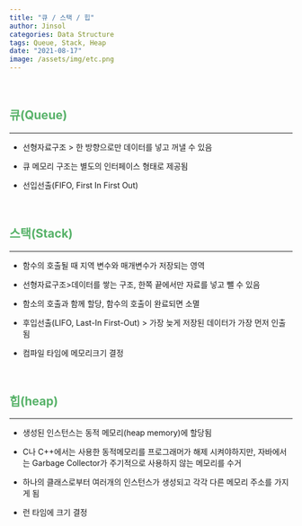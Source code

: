 ```yaml
---
title: "큐 / 스택 / 힙"
author: Jinsol
categories: Data Structure
tags: Queue, Stack, Heap
date: "2021-08-17"
image: /assets/img/etc.png
---
```


<br>

## <span style="color:#57b269">큐(Queue)</span>

<hr>

- 선형자료구조 > 한 방향으로만 데이터를 넣고 꺼낼 수 있음

- 큐 메모리 구조는 별도의 인터페이스 형태로 제공됨

- 선입선출(FIFO, First In First Out)

<br>

## <span style="color:#57b269">스택(Stack)</span>

<hr>

- 함수의 호출될 때 지역 변수와 매개변수가 저장되는 영역

- 선형자료구조>데이터를 쌓는 구조, 한쪽 끝에서만 자료를 넣고 뺄 수 있음

- 함소의 호출과 함께 할당, 함수의 호출이 완료되면 소멸

- 후입선출(LIFO, Last-In First-Out) > 가장 늦게 저장된 데이터가 가장 먼저 인출됨

- 컴파일 타임에 메모리크기 결정

<br>

## <span style="color:#57b269">힙(heap)</span>

<hr>

- 생성된 인스턴스는 동적 메모리(heap memory)에 할당됨

- C나 C++에서는 사용한 동적메모리를 프로그래머가 해제 시켜야하지만, 자바에서는 Garbage Collector가 주기적으로 사용하지 않는 메모리를 수거

- 하나의 클래스로부터 여러개의 인스턴스가 생성되고 각각 다른 메모리 주소를 가지게 됨

- 런 타임에 크기 결정
